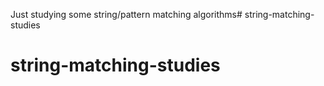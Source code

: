 Just studying some string/pattern matching algorithms# string-matching-studies
# string-matching-studies
